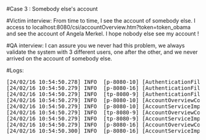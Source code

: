 #Case 3 : Somebody else's account

#Victim interview:
From time to time, I see the account of somebody else. I access to localhost:8080/csi/accountOverview.htm?token=token_obama and see the account of Angela Merkel. I hope nobody else see my account !

#QA interview:
I can assure you we never had this problem, we always validate the system with 3 different users, one after the other, and we never arrived on the account of somebody else.

#Logs:
<pre>
[24/02/16 10:54:50.278] INFO  [p-8080-10] [AuthenticationFilter] - Security Token : token_jinping
[24/02/16 10:54:50.279] INFO  [p-8080-16] [AuthenticationFilter] - Security Token : token_correa
[24/02/16 10:54:50.279] INFO  [tp-8080-9] [AuthenticationFilter] - Security Token : token_castro
[24/02/16 10:54:50.279] INFO  [p-8080-10] [AccountOverviewController] - Display account overview of user xjinping
[24/02/16 10:54:50.279] INFO  [p-8080-10] [AccountServiceImpl] - Loading account information for user xjinping
[24/02/16 10:54:50.279] INFO  [tp-8080-9] [AccountOverviewController] - Display account overview of user jsipila
[24/02/16 10:54:50.279] INFO  [tp-8080-9] [AccountServiceImpl] - Loading account information for user jsipila
[24/02/16 10:54:50.279] INFO  [p-8080-16] [AccountOverviewController] - Display account overview of user rcastro
[24/02/16 10:54:50.300] INFO  [p-8080-16] [AccountServiceImpl] - Loading account information for user rcastro
</pre>

